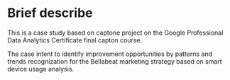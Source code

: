 # Brief describe

This is a case study based on captone project on the Google Professional Data Analytics Certificate final capton course.

The case intent to identify improvement opportunities by patterns and trends recognization for the Bellabeat marketing strategy based on smart device usage analysis.

